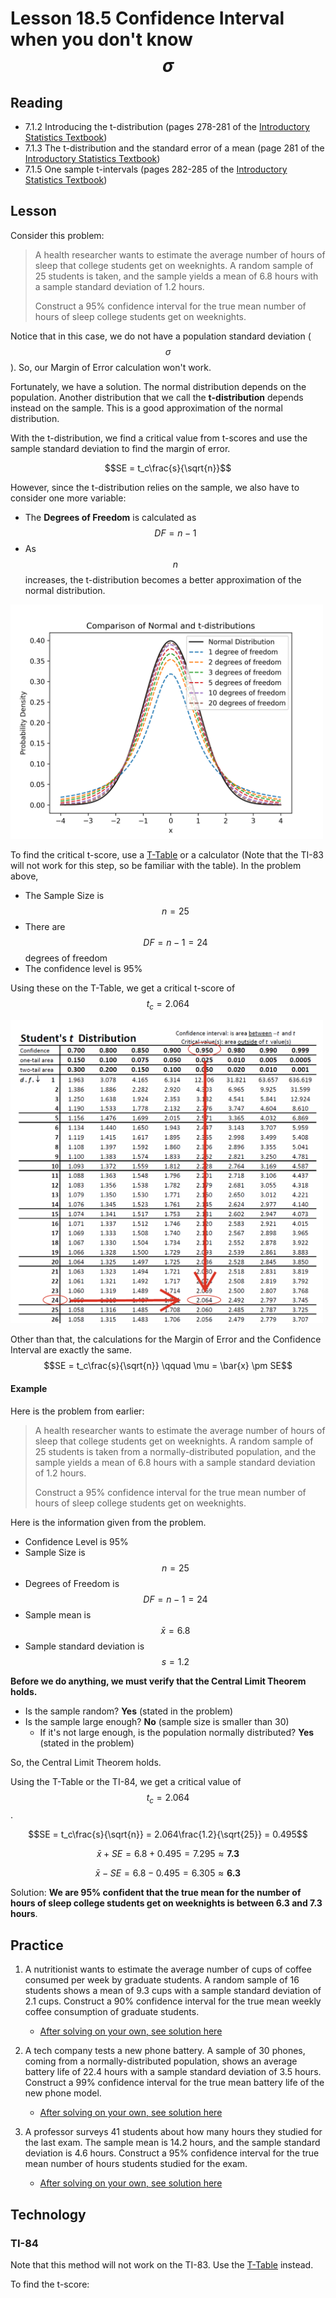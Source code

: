 <head>
<title>18.5 Confidence Intervals when you don't know the population standard deviation</title>
<script src="https://polyfill.io/v3/polyfill.min.js?features=es6"></script>
<script id="MathJax-script" async src="https://cdn.jsdelivr.net/npm/mathjax@3/es5/tex-mml-chtml.js"></script>
</head>

# Lesson 18.5 Confidence Interval when you don't know $$\sigma$$
## Reading
* 7.1.2 Introducing the t-distribution (pages 278-281 of the [Introductory Statistics Textbook](../Resources/OpenIntroTextbook.pdf))
* 7.1.3 The t-distribution and the standard error of a mean (page 281 of the [Introductory Statistics Textbook](../Resources/OpenIntroTextbook.pdf))
* 7.1.5 One sample t-intervals (pages 282-285 of the [Introductory Statistics Textbook](OpenIntroTextbook.pdf))

## Lesson
Consider this problem:
> A health researcher wants to estimate the average number of hours of sleep that college students get on weeknights. A random sample of 25 students is taken, and the sample yields a mean of 6.8 hours with a sample standard deviation of 1.2 hours.
> 
> Construct a 95% confidence interval for the true mean number of hours of sleep college students get on weeknights.

Notice that in this case, we do not have a population standard deviation ($$\sigma$$). So, our Margin of Error calculation won't work.

Fortunately, we have a solution. The normal distribution depends on the population. Another distribution that we call the __t-distribution__ depends instead on the sample. This is a good approximation of the normal distribution.

With the t-distribution, we find a critical value from t-scores and use the sample standard deviation to find the margin of error.

$$SE = t_c\frac{s}{\sqrt{n}}$$

However, since the t-distribution relies on the sample, we also have to consider one more variable:
* The __Degrees of Freedom__ is calculated as $$DF = n-1$$
* As $$n$$ increases, the t-distribution becomes a better approximation of the normal distribution.

<img src="images/Fig18_5a_tDistributions.png?raw=true" width="500" alt="T-Distributions with varying degrees of freedom">

To find the critical t-score, use a [T-Table](../Resources/T-Table.pdf) or a calculator (Note that the TI-83 will not work for this step, so be familiar with the table). In the problem above, 
* The Sample Size is $$n=25$$
* There are $$DF = n-1 = 24$$ degrees of freedom
* The confidence level is 95%

Using these on the T-Table, we get a critical t-score of $$t_c = 2.064$$

<img src="images/Fig18_5b_tTable.png?raw=true" width="500" alt="T-Distributions with varying degrees of freedom">

Other than that, the calculations for the Margin of Error and the Confidence Interval are exactly the same.
$$SE = t_c\frac{s}{\sqrt{n}} \qquad \mu = \bar{x} \pm SE$$

#### Example
Here is the problem from earlier:
> A health researcher wants to estimate the average number of hours of sleep that college students get on weeknights. A random sample of 25 students is taken from a normally-distributed population, and the sample yields a mean of 6.8 hours with a sample standard deviation of 1.2 hours.
> 
> Construct a 95% confidence interval for the true mean number of hours of sleep college students get on weeknights.

Here is the information given from the problem.
* Confidence Level is 95%
* Sample Size is $$n = 25$$
* Degrees of Freedom is $$DF = n-1 = 24$$
* Sample mean is $$\bar{x} = 6.8$$
* Sample standard deviation is $$s = 1.2$$

__Before we do anything, we must verify that the Central Limit Theorem holds.__
* Is the sample random? __Yes__ (stated in the problem)
* Is the sample large enough? __No__ (sample size is smaller than 30)
  * If it's not large enough, is the population normally distributed? __Yes__ (stated in the problem)

So, the Central Limit Theorem holds.

Using the T-Table or the TI-84, we get a critical value of $$t_c = 2.064$$.

$$SE = t_c\frac{s}{\sqrt{n}} = 2.064\frac{1.2}{\sqrt{25}} = 0.495$$

$$\bar{x} + SE = 6.8 + 0.495 = 7.295 \approx \mathbf{7.3}$$

$$\bar{x} - SE = 6.8 - 0.495 = 6.305 \approx \mathbf{6.3}$$

Solution: __We are 95% confident that the true mean for the number of hours of sleep college students get on weeknights is between 6.3 and 7.3 hours__.

## Practice
1. A nutritionist wants to estimate the average number of cups of coffee consumed per week by graduate students. A random sample of 16 students shows a mean of 9.3 cups with a sample standard deviation of 2.1 cups. Construct a 90% confidence interval for the true mean weekly coffee consumption of graduate students.
    * [After solving on your own, see solution here](Solutions/18_5_Solution1.md)

2. A tech company tests a new phone battery. A sample of 30 phones, coming from a normally-distributed population, shows an average battery life of 22.4 hours with a sample standard deviation of 3.5 hours. Construct a 99% confidence interval for the true mean battery life of the new phone model.
    * [After solving on your own, see solution here](Solutions/18_5_Solution2.md)

3. A professor surveys 41 students about how many hours they studied for the last exam. The sample mean is 14.2 hours, and the sample standard deviation is 4.6 hours. Construct a 95% confidence interval for the true mean number of hours students studied for the exam.
    * [After solving on your own, see solution here](Solutions/18_5_Solution3.md)

## Technology
### TI-84
Note that this method will not work on the TI-83. Use the [T-Table](../Resources/T-Table.pdf) instead.

To find the t-score: